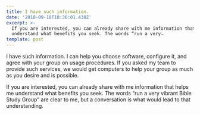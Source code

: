 ```yaml
---
title: I have such information.
date: '2018-09-18T18:30:01.438Z'
excerpt: >-
  If you are interested, you can already share with me information that helps me
  understand what benefits you seek. The words “run a very…
template: post
---
```

I have such information. I can help you choose software, configure it, and agree with your group on usage procedures. If you asked my team to provide such services, we would get computers to help your group as much as you desire and is possible.

If you are interested, you can already share with me information that helps me understand what benefits you seek. The words “run a very vibrant Bible Study Group” are clear to me, but a conversation is what would lead to that understanding.

